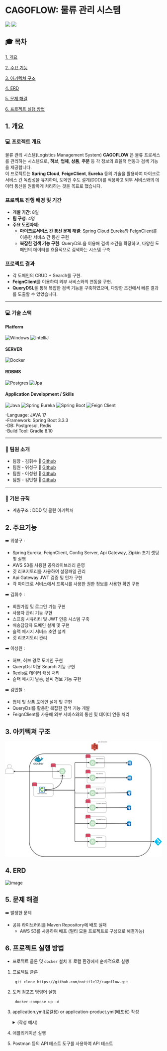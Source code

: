 # CAGOFLOW: 물류 관리 시스템
<img src="https://img.shields.io/badge/github-181717?style=for-the-badge&logo=github&logoColor=white">
<img src="https://capsule-render.vercel.app/api?type=wave&color=auto&height=300&section=header&text=CAGOFLOW&fontSize=90" />

## :mortar_board: 목차
[1. 개요](#1-개요)

[2. 주요 기능](#2-주요기능)

[3. 아키텍쳐 구조](#3-아키텍쳐-구조)

[4. ERD](#4-ERD)

[5. 문제 해결](#5-문제-해결)

[6. 프로젝트 실행 방법](#6-프로젝트-실행-방법)

## 1. 개요
### :computer: 프로젝트 개요
물류 관리 시스템(Logistics Management System) **CAGOFLOW** 은 물류 프로세스를 관리하는 시스템으로, **허브**, **업체**, **상품**, **주문** 등 각 정보의 효율적 연동과 검색 기능을 제공합니다.  
이 프로젝트는 **Spring Cloud**, **FeignClient**, **Eureka** 등의 기술을 활용하여 마이크로서비스 간 독립성을 유지하며, 도메인 주도 설계(DDD)를 적용하고 외부 서비스와의 데이터 통신을 원활하게 처리하는 것을 목표로 했습니다.

### 프로젝트 진행 배경 및 기간
- **개발 기간**: 8일
- **팀 구성**: 4명
- **주요 도전과제**:
  - **마이크로서비스 간 통신 문제 해결**: Spring Cloud Eureka와 FeignClient를 이용한 서비스 간 통신 구현
  - **복잡한 검색 기능 구현**: QueryDSL을 이용해 검색 조건을 확장하고, 다양한 도메인의 데이터를 효율적으로 검색하는 시스템 구축

### 프로젝트 결과
- 각 도메인의 CRUD + Search를 구현.
- **FeignClient**를 이용하여 외부 서비스와의 연동을 구현.
- **QueryDSL**을 통해 복잡한 검색 기능을 구축하였으며, 다양한 조건에서 빠른 결과를 도출할 수 있었습니다.

<hr>


### :computer: 기술 스택
#### Platform
![Windows](https://img.shields.io/badge/Windows-2496ED)
![IntelliJ](https://img.shields.io/badge/IntelliJ-2496ED)

#### SERVER
![Docker](https://img.shields.io/badge/Doker-2496ED)
#### RDBMS
![Postgres](https://img.shields.io/badge/Postgres-2496ED)
![Jpa](https://img.shields.io/badge/Jpa-2496ED)

#### Application Development / Skills
![Java](https://img.shields.io/badge/Java-2496ED)
![Spring Eureka](https://img.shields.io/badge/Spring%20Cloud-00FF7F)
![Spring Boot](https://img.shields.io/badge/Spring%20Boot-00FF7F)
![Feign Client](https://img.shields.io/badge/Feign%20Client-2496ED)

-Language: JAVA 17<br>
-Framework: Spring Boot 3.3.3<br>
-DB: Postgresql, Redis<br>
-Build Tool: Gradle 8.10<br>
<hr>

### :busts_in_silhouette: 팀원 소개
- 팀장 - 김휘수 :walking:  [Github](https://github.com/notitle12)
- 팀원 - 위성구 :walking:  [Github](https://github.com/weseonggu)
- 팀원 - 이성원 :walking:  [Github](https://github.com/lsw71311)
- 팀원 - 김민철 :walking:  [Github](https://github.com/kmc198989)
<hr>

### :flags: 기본 규칙
- 계층구조 : DDD 및 클린 아키텍처


## 2. 주요기능
:arrow_right: 위성구
:
- Spring Eureka, FeignClient, Config Server, Api Gateway, Zipkin 초기 셋팅 및 실행
- AWS S3를 사용한 공유라이브러리 운영
- 깃 리포지토리를 사용하여 설정파일 관리
- Api Gateway JWT 검증 및 인가 구현
- 각 마이크로 서비스에서 프록시를 사용한 권한 정보를 사용한 확인 구현

:arrow_right: 김휘수
:
- 회원가입 및 로그인 기능 구현
- 사용자 관리 기능 구현
- 스프링 시큐리티 및 JWT 인증 시스템 구축
- 배송담당자 도메인 설계 및 구현
- 슬랙 메시지 서비스 초안 설계
- 깃 리포지토리 관리

:arrow_right: 이성원
:
- 허브, 허브 경로 도메인 구현
- QueryDsl 이용 Search 기능 구현
- Redis로 데이터 캐싱 처리 
- 슬랙 메시지 발송, 날씨 정보 기능 구현

:arrow_right: 김민철
:
- 업체 및 상품 도메인 설계 및 구현
- QueryDsl를 활용한 복잡한 검색 기능 개발
- FeignClient를 사용해 외부 서비스와의 통신 및 데이터 연동 처리

## 3. 아키텍쳐 구조
![image](project2END.drawio.png)

## 4. ERD
![image](https://github.com/user-attachments/assets/4f6b0ecf-3a3a-41f9-99d9-97b38387ce3b)

## 5. 문제 해결
:arrow_right: 발생한 문제
- 공유 라이브러리를 Maven Repository에 배포 실패
    - AWS S3를 사용하여 배포 (멀티 모듈 프로젝트로 구성으로 해결가능)

## 6. 프로젝트 실행 방법
- 프로젝트 클론 및 `docker` 설치 후 로컬 환경에서 순차적으로 실행
1. 프로젝트 클론

   ```
    git clone https://github.com/notitle12/cagoflow.git
    ```


2. 도커 컴포즈 명령어 실행

   ```
    docker-compose up -d
   ```

3. application.yml(로컬용) or application-product.yml(배포용) 작성
   <details>
   <summary>(작성 예시)</summary>

   ```yaml
   spring:
      application:
        name: HubService
      config:
        import: optional:configserver:${CONFIG_SERVER_URL}
 
     datasource:
      url: jdbc:postgresql://${host}:${port}/${database}
      username: ${username}
      password: ${password}
      driver-class-name: org.postgresql.Driver

     jpa:
       hibernate:
         ddl-auto: update                                
         dialect: org.hibernate.dialect.PostgreSQLDialect
       show-sql: true
     data:
      redis:
        host: ${REDIS_HOST}     
        port: ${REDIS_PORT}      
        password: ${REDIS_PASSWORD}                                  

     sql:
       init:
         mode: always                            
     jwt:
       secret:
         key: ${secretKey}
  
   
4. 애플리케이션 실행
5. Postman 등의 API 테스트 도구를 사용하여 API 테스트
<br>

















